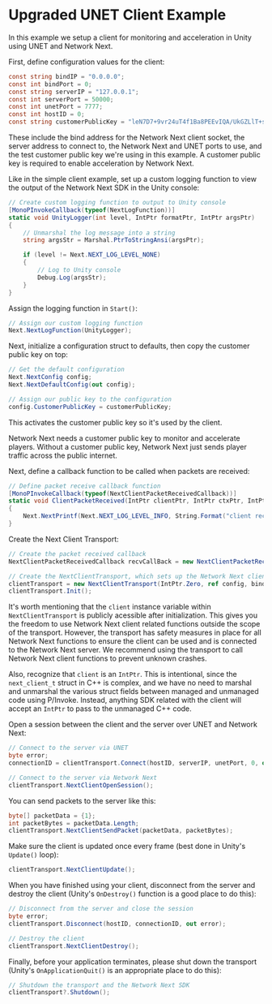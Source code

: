 # Upgraded UNET Client Example

In this example we setup a client for monitoring and acceleration in Unity using UNET and Network Next.

First, define configuration values for the client:
```csharp
const string bindIP = "0.0.0.0";
const int bindPort = 0;
const string serverIP = "127.0.0.1";
const int serverPort = 50000;
const int unetPort = 7777;
const int hostID = 0;
const string customerPublicKey = "leN7D7+9vr24uT4f1Ba8PEEvIQA/UkGZLlT+sdeLRHKsVqaZq723Zw==";
```

These include the bind address for the Network Next client socket, the server address to connect to, the Network Next and UNET ports to use, and the test customer public key we're using in this example. A customer public key is required to enable acceleration by Network Next.

Like in the simple client example, set up a custom logging function to view the output of the Network Next SDK in the Unity console:
```csharp
// Create custom logging function to output to Unity console
[MonoPInvokeCallback(typeof(NextLogFunction))]
static void UnityLogger(int level, IntPtr formatPtr, IntPtr argsPtr)
{
    // Unmarshal the log message into a string
    string argsStr = Marshal.PtrToStringAnsi(argsPtr);

    if (level != Next.NEXT_LOG_LEVEL_NONE)
    {
        // Log to Unity console
        Debug.Log(argsStr);
    }
}
```

Assign the logging function in `Start()`:
```csharp
// Assign our custom logging function
Next.NextLogFunction(UnityLogger);
```

Next, initialize a configuration struct to defaults, then copy the customer public key on top:
```csharp
// Get the default configuration
Next.NextConfig config;
Next.NextDefaultConfig(out config);

// Assign our public key to the configuration
config.CustomerPublicKey = customerPublicKey;
```

This activates the customer public key so it's used by the client.

Network Next needs a customer public key to monitor and accelerate players. Without a customer public key, Network Next just sends player traffic across the public internet.

Next, define a callback function to be called when packets are received:
```csharp
// Define packet receive callback function
[MonoPInvokeCallback(typeof(NextClientPacketReceivedCallback))]
static void ClientPacketReceived(IntPtr clientPtr, IntPtr ctxPtr, IntPtr fromPtr, IntPtr packetDataPtr, int packetBytes)
{
    Next.NextPrintf(Next.NEXT_LOG_LEVEL_INFO, String.Format("client received packet from server ({0} bytes)", packetBytes));
}
```

Create the Next Client Transport:
```csharp
// Create the packet received callback
NextClientPacketReceivedCallback recvCallBack = new NextClientPacketReceivedCallback(ClientPacketReceived);

// Create the NextClientTransport, which sets up the Network Next client on its own socket independent of UNET
clientTransport = new NextClientTransport(IntPtr.Zero, ref config, bindIP, bindPort, serverIP, serverPort, recvCallBack, null);
clientTransport.Init();
```

It's worth mentioning that the `client` instance variable within `NextClientTransport` is publicly acessible after initialization. This gives you the freedom to use Network Next client related functions outside the scope of the transport. However, the transport has safety measures in place for all Network Next functions to ensure the client can be used and is connected to the Network Next server. We recommend using the transport to call Network Next client functions to prevent unknown crashes.

Also, recognize that `client` is an `IntPtr`. This is intentional, since the `next_client_t` struct in C++ is complex, and we have no need to marshal and unmarshal the various struct fields between managed and unmanaged code using P/Invoke. Instead, anything SDK related with the client will accept an `IntPtr` to pass to the unmanaged C++ code.

Open a session between the client and the server over UNET and Network Next:
```csharp
// Connect to the server via UNET
byte error;
connectionID = clientTransport.Connect(hostID, serverIP, unetPort, 0, out error);

// Connect to the server via Network Next
clientTransport.NextClientOpenSession();
```

You can send packets to the server like this:
```csharp
byte[] packetData = {1};
int packetBytes = packetData.Length;
clientTransport.NextClientSendPacket(packetData, packetBytes);
```

Make sure the client is updated once every frame (best done in Unity's `Update()` loop):
```csharp
clientTransport.NextClientUpdate();
```

When you have finished using your client, disconnect from the server and destroy the client (Unity's `OnDestroy()` function is a good place to do this):
```csharp
// Disconnect from the server and close the session
byte error;
clientTransport.Disconnect(hostID, connectionID, out error);

// Destroy the client
clientTransport.NextClientDestroy();
```

Finally, before your application terminates, please shut down the transport (Unity's `OnApplicationQuit()` is an appropriate place to do this):
```csharp
// Shutdown the transport and the Network Next SDK
clientTransport?.Shutdown();
```

